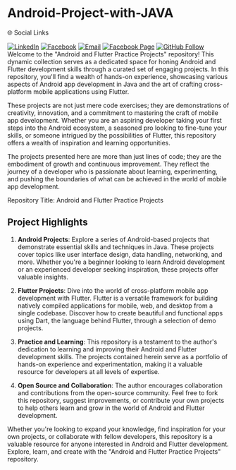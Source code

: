 # Android-Project-with-JAVA
🌐 Social Links

[![LinkedIn](https://img.shields.io/badge/LinkedIn-%230077B5.svg?logo=linkedin&logoColor=white)](https://www.linkedin.com/in/md-abdullah-al-shakil-98882718a/)
[![Facebook](https://img.shields.io/badge/Facebook-%231877F2.svg?logo=facebook&logoColor=white)](https://www.facebook.com/shakilmdabdullahal)
[![Email](https://img.shields.io/badge/Email-D14836?logo=gmail&logoColor=white)](https://mail.google.com/mail/?view=cm&fs=1&to=contact.shakil3300@gmail.com)
[![Facebook Page](https://img.shields.io/badge/Facebook%20Page-%231877F2.svg?logo=facebook&logoColor=white)](https://www.facebook.com/maashakil/)
[![GitHub Follow](https://img.shields.io/badge/GitHub-Follow%20Me-black?logo=github&logoColor=white)](https://github.com/Shakil-md-abdullah-al)
</br>
Welcome to the "Android and Flutter Practice Projects" repository! This dynamic collection serves as a dedicated space for honing Android and Flutter development skills through a curated set of engaging projects. In this repository, you'll find a wealth of hands-on experience, showcasing various aspects of Android app development in Java and the art of crafting cross-platform mobile applications using Flutter.

These projects are not just mere code exercises; they are demonstrations of creativity, innovation, and a commitment to mastering the craft of mobile app development. Whether you are an aspiring developer taking your first steps into the Android ecosystem, a seasoned pro looking to fine-tune your skills, or someone intrigued by the possibilities of Flutter, this repository offers a wealth of inspiration and learning opportunities.

The projects presented here are more than just lines of code; they are the embodiment of growth and continuous improvement. They reflect the journey of a developer who is passionate about learning, experimenting, and pushing the boundaries of what can be achieved in the world of mobile app development.

Repository Title: Android and Flutter Practice Projects

<h2>Project Highlights</h2>

1. **Android Projects**: Explore a series of Android-based projects that demonstrate essential skills and techniques in Java. These projects cover topics like user interface design, data handling, networking, and more. Whether you're a beginner looking to learn Android development or an experienced developer seeking inspiration, these projects offer valuable insights.

2. **Flutter Projects**: Dive into the world of cross-platform mobile app development with Flutter. Flutter is a versatile framework for building natively compiled applications for mobile, web, and desktop from a single codebase. Discover how to create beautiful and functional apps using Dart, the language behind Flutter, through a selection of demo projects.

3. **Practice and Learning**: This repository is a testament to the author's dedication to learning and improving their Android and Flutter development skills. The projects contained herein serve as a portfolio of hands-on experience and experimentation, making it a valuable resource for developers at all levels of expertise.

4. **Open Source and Collaboration**: The author encourages collaboration and contributions from the open-source community. Feel free to fork this repository, suggest improvements, or contribute your own projects to help others learn and grow in the world of Android and Flutter development.

Whether you're looking to expand your knowledge, find inspiration for your own projects, or collaborate with fellow developers, this repository is a valuable resource for anyone interested in Android and Flutter development. Explore, learn, and create with the "Android and Flutter Practice Projects" repository.
